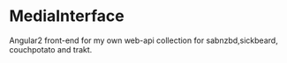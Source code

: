 # MediaInterface
Angular2 front-end for my own web-api collection for sabnzbd,sickbeard, couchpotato and trakt.
